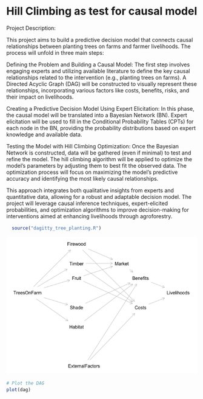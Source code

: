 
<!-- README.md is generated from README.Rmd. Please edit that file -->

# Hill Climbing as test for causal model

Project Description:

This project aims to build a predictive decision model that connects
causal relationships between planting trees on farms and farmer
livelihoods. The process will unfold in three main steps:

Defining the Problem and Building a Causal Model: The first step
involves engaging experts and utilizing available literature to define
the key causal relationships related to the intervention (e.g., planting
trees on farms). A Directed Acyclic Graph (DAG) will be constructed to
visually represent these relationships, incorporating various factors
like costs, benefits, risks, and their impact on livelihoods.

Creating a Predictive Decision Model Using Expert Elicitation: In this
phase, the causal model will be translated into a Bayesian Network (BN).
Expert elicitation will be used to fill in the Conditional Probability
Tables (CPTs) for each node in the BN, providing the probability
distributions based on expert knowledge and available data.

Testing the Model with Hill Climbing Optimization: Once the Bayesian
Network is constructed, data will be gathered (even if minimal) to test
and refine the model. The hill climbing algorithm will be applied to
optimize the model’s parameters by adjusting them to best fit the
observed data. The optimization process will focus on maximizing the
model’s predictive accuracy and identifying the most likely causal
relationships.

This approach integrates both qualitative insights from experts and
quantitative data, allowing for a robust and adaptable decision model.
The project will leverage causal inference techniques, expert-elicited
probabilities, and optimization algorithms to improve decision-making
for interventions aimed at enhancing livelihoods through agroforestry.

``` r
  source("dagitty_tree_planting.R")
```

![](README_files/figure-gfm/plot-1.png)<!-- -->

``` r
# Plot the DAG
plot(dag)
```

